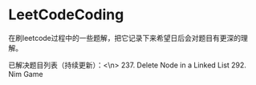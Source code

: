 # LeetCodeCoding
在刷leetcode过程中的一些题解，把它记录下来希望日后会对题目有更深的理解。



已解决题目列表（持续更新）：<\n>
237. Delete Node in a Linked List
292. Nim Game
